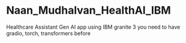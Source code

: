 # Naan_Mudhalvan_HealthAI_IBM
Healthcare Assistant Gen AI app using IBM granite 3 
you need to have gradio, torch, transformers before 
